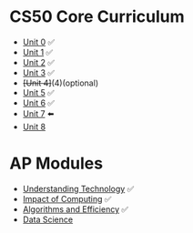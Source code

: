 # CS50 Core Curriculum
* [Unit 0](0)  ✅
* [Unit 1](1)  ✅
* [Unit 2](2)  ✅
* [Unit 3](3)  ✅
* ~~[Unit 4]~~(4)(optional)
* [Unit 5](5)  ✅
* [Unit 6](6)  ✅
* [Unit 7](7)  :arrow_left:
* [Unit 8](8)

# AP Modules
* [Understanding Technology](understanding_technology) ✅
* [Impact of Computing](impact_of_computing) ✅
* [Algorithms and Efficiency](algorithms) ✅
* [Data Science](data_science)

